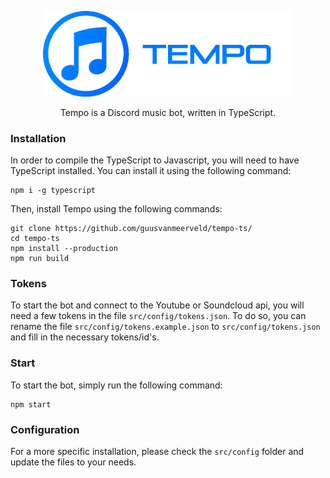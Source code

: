 <p align="center"><img src="src/img/logo-banner.png" width="400"></p>

<p align="center">Tempo is a Discord music bot, written in TypeScript.</p>

### Installation
In order to compile the TypeScript to Javascript, you will need to have TypeScript installed. You can install it using the following command:
```
npm i -g typescript
```

Then, install Tempo using the following commands:

```
git clone https://github.com/guusvanmeerveld/tempo-ts/
cd tempo-ts
npm install --production
npm run build
```

### Tokens

To start the bot and connect to the Youtube or Soundcloud api, you will need a few tokens in the file `src/config/tokens.json`. To do so, you can rename the file `src/config/tokens.example.json` to `src/config/tokens.json` and fill in the necessary tokens/id's.

### Start

To start the bot, simply run the following command:

```
npm start
```

### Configuration

For a more specific installation, please check the `src/config` folder and update the files to your needs.
